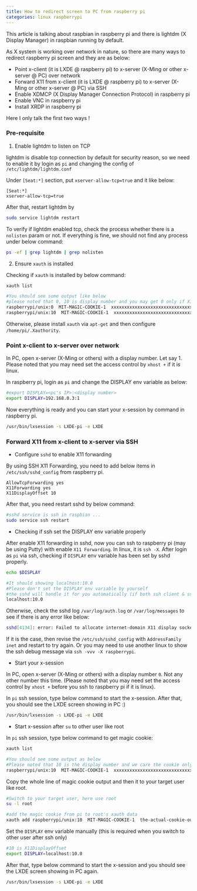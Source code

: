 ```yaml
---
title: How to redirect screen to PC from raspberry pi
categories: linux raspberrypi
---
```


This article is talking about raspbian in raspberry pi and there is lightdm (X Display Manager) in raspbian running by default.

As X system is working over network in nature, so there are many ways to redirect raspberry pi screen and they are as below:

- Point x-client (it is LXDE @ raspberry pi) to x-server (X-Ming or other x-server @ PC) over network
- Forward X11 from x-client (it is LXDE @ raspberry pi) to x-server (X-Ming or other x-server @ PC) via SSH
- Enable XDMCP (X Display Manager Connection Protocol) in raspberry pi
- Enable VNC in raspberry pi
- Install XRDP in raspberry pi

Here I only talk the first two ways !

### Pre-requisite

1. Enable lightdm to listen on TCP

lightdm is disable tcp connection by default for security reason, so we need to enable it by login as `pi` and changing the config of `/etc/lightdm/lightdm.conf`

Under `[Seat:*]` section, put `xserver-allow-tcp=true` and it like below:

```
[Seat:*]
xserver-allow-tcp=true
```

After that, restart lightdm by

``` bash
sudo service lightdm restart
```

To verify if lightdm enabled tcp, check the process whether there is a `nolisten` param or not. If everything is fine, we should not find any process under below command:

``` bash
ps -ef | grep lightdm | grep nolisten
```

2. Ensure `xauth` is installed

Checking if `xauth` is installed by below command:

``` bash
xauth list

#You should see some output like below
#please noted that 0, 10 is display number and you may get 0 only if X11Forward is not yet enable
raspberrypi/unix:0  MIT-MAGIC-COOKIE-1  xxxxxxxxxxxxxxxxxxxxxxxxxxxxxxxx
raspberrypi/unix:10  MIT-MAGIC-COOKIE-1  xxxxxxxxxxxxxxxxxxxxxxxxxxxxxxxx
```

Otherwise, please install `xauth` via `apt-get` and then configure `/home/pi/.Xauthority`.

### Point x-client to x-server over network

In PC, open x-server (X-Ming or others) with a display number. Let say 1.
Please noted that you may need set the access control by `xhost +` if it is linux.

In raspberry pi, login as `pi` and change the DISPLAY env variable as below:

``` bash
#export DISPLAY=<pc's IP>:<display number>
export DISPLAY=192.168.0.3:1
```

Now everything is ready and you can start your x-session by command in raspberry pi.

``` bash
/usr/bin/lxsession -s LXDE-pi -e LXDE
```

### Forward X11 from x-client to x-server via SSH

- Configure `sshd` to enable X11 forwarding

By using SSH X11 Forwarding, you need to add below items in `/etc/ssh/sshd_config` from raspberry pi.

```
AllowTcpForwarding yes
X11Forwarding yes
X11DisplayOffset 10
```

After that, you need restart sshd by below command:

``` bash
#sshd service is ssh in raspbian ...
sudo service ssh restart
```

- Checking if ssh set the DISPLAY env variable properly

After enable X11 forwarding in sshd, now you can ssh to raspberry pi (may be using Putty) with enable `X11 Forwarding`.
In linux, it is `ssh -X`. After login as `pi` via ssh, checking if `DISPLAY` env variable has been set by sshd properly.

``` bash
echo $DISPLAY

#It should showing localhost:10.0
#Please don't set the DISPLAY env variable by yourself
#the sshd will handle it for you automatically (if both ssh client & sshd enabled X11 forwarding)
localhost:10.0
```

Otherwise, check the sshd log `/var/log/auth.log` or `/var/log/messages` to see if there is any error like below:

``` bash
sshd[4134]: error: Failed to allocate internet-domain X11 display socket.
```

If it is the case, then revise the `/etc/ssh/sshd_config` with `AddressFamily inet` and restart to try again. Or you may need to use another linux to show the ssh debug message via `ssh -vvv -X raspberrypi`.

- Start your x-session

In PC, open x-server (X-Ming or others) with a display number `0`. Not any other number this time. (Please noted that you may need set the access control by `xhost +` before you ssh to raspberry pi if it is linux).

In `pi` ssh session, type below command to start the x-session. After that, you should see the LXDE screen showing in PC :)

``` bash
/usr/bin/lxsession -s LXDE-pi -e LXDE
```

- Start x-session after `su` to other user like root

In `pi` ssh session, type below command to get magic cookie:

``` bash
xauth list

#You should see some output as below
#Please noted that 10 is the display number and we care the cookie only for display number is 10 (due to X11DisplayOffset)
raspberrypi/unix:10  MIT-MAGIC-COOKIE-1  xxxxxxxxxxxxxxxxxxxxxxxxxxxxxxxx
```

Copy the whole line of magic cookie output and then it to your target user like root.

``` bash
#Switch to your target user, here use root
su -l root

#add the magic cookie from pi to root's xauth data
xauth add raspberrypi/unix:10  MIT-MAGIC-COOKIE-1  the-actual-cookie-output-from-pi
```

Set the `DISPLAY` env variable manually (this is required when you switch to other user after ssh only)

``` bash
#10 is X11DisplayOffset
export DISPLAY=localhost:10.0
```

After that, type below command to start the x-session and you should see the LXDE screen showing in PC again.

``` bash
/usr/bin/lxsession -s LXDE-pi -e LXDE
```
